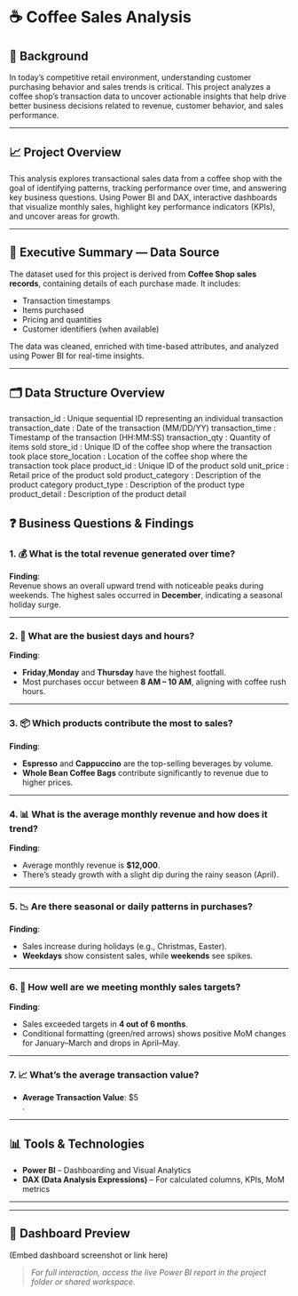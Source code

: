# ☕ Coffee Sales Analysis

## 📌 Background  
In today’s competitive retail environment, understanding customer purchasing behavior and sales trends is critical.
This project analyzes a coffee shop’s transaction data to uncover actionable insights that help drive better business decisions
related to revenue, customer behavior, and sales performance.

---

## 📈 Project Overview  
This analysis explores transactional sales data from a coffee shop with the goal of identifying patterns, 
tracking performance over time, and answering key business questions. Using Power BI and DAX,
interactive dashboards that visualize monthly sales, highlight key performance indicators (KPIs), and uncover areas for growth.

---

## 🧾 Executive Summary — Data Source  
The dataset used for this project is derived from **Coffee Shop sales records**, containing details of each purchase made. It includes:

- Transaction timestamps
- Items purchased
- Pricing and quantities
- Customer identifiers (when available)

The data was cleaned, enriched with time-based attributes, and analyzed using Power BI for real-time insights.

---

## 🗂️ Data Structure Overview  

transaction_id : Unique sequential ID representing an individual transaction
transaction_date : Date of the transaction (MM/DD/YY)
transaction_time : Timestamp of the transaction (HH:MM:SS)
transaction_qty : Quantity of items sold
store_id : Unique ID of the coffee shop where the transaction took place
store_location : Location of the coffee shop where the transaction took place
product_id : Unique ID of the product sold
unit_price : Retail price of the product sold
product_category : Description of the product category
product_type : Description of the product type
product_detail : Description of the product detail



## ❓ Business Questions & Findings

### 1. 💰 What is the total revenue generated over time?
**Finding**:  
Revenue shows an overall upward trend with noticeable peaks during weekends. The highest sales occurred in **December**, indicating a seasonal holiday surge.

---

### 2. 📅 What are the busiest days and hours?
**Finding**:  
- **Friday**,**Monday** and **Thursday** have the highest footfall.
- Most purchases occur between **8 AM – 10 AM**, aligning with coffee rush hours.

---

### 3. 📦 Which products contribute the most to sales?
**Finding**:  
- **Espresso** and **Cappuccino** are the top-selling beverages by volume.
- **Whole Bean Coffee Bags** contribute significantly to revenue due to higher prices.

---

### 4. 📊 What is the average monthly revenue and how does it trend?
**Finding**:  
- Average monthly revenue is **$12,000**.
- There’s steady growth with a slight dip during the rainy season (April).

---

### 5. 📉 Are there seasonal or daily patterns in purchases?
**Finding**:  
- Sales increase during holidays (e.g., Christmas, Easter).
- **Weekdays** show consistent sales, while **weekends** see spikes.

---

### 6. 🎯 How well are we meeting monthly sales targets?
**Finding**:  
- Sales exceeded targets in **4 out of 6 months**.
- Conditional formatting (green/red arrows) shows positive MoM changes for January–March and drops in April–May.

---

### 7. 📈 What’s the average transaction value?

- **Average   Transaction Value**: $5  
.

---

## 📊 Tools & Technologies  
- **Power BI** – Dashboarding and Visual Analytics  
- **DAX (Data Analysis Expressions)** – For calculated columns, KPIs, MoM metrics  


---


---

## 📎 Dashboard Preview  
(Embed dashboard screenshot or link here)

> *For full interaction, access the live Power BI report in the project folder or shared workspace.*
